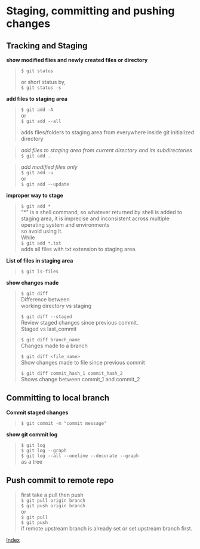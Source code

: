 # Staging, committing and pushing changes  

## Tracking and Staging


**show modified flies and newly created files or directory**

> `$ git status`  
> 
> or short status by,  
> `$ git status -s`  


**add files to staging area**
> `$ git add -A`  
or  
> `$ git add --all`  
> 
>adds files/folders to staging area from everywhere inside git initialized directory  


>_add files to staging area from current directory and its subdirectories_ 
> `$ git add .`

>_add modified files only_  
> `$ git add -u`  
or  
> `$ git add --update`  

**improper way to stage**  
> `$ git add *`  
"*" is a shell command, so whatever returned by shell is added to staging area,
it is imprecise and inconsistent across multiple operating system and environments  
so avoid using it.  
> While  
> `$ git add *.txt`  
> adds all files with txt extension to staging area.

**List of files in staging area**  
> `$ git ls-files`

**show changes made**
>`$ git diff`  
> Difference between  
> working directory vs staging  
> 
> `$ git diff --staged`  
Review staged changes since previous commit.  
>Staged vs last_commit   
> 
> `$ git diff branch_name`  
Changes made to a branch
> 
>`$ git diff <file_name>`  
Show changes made to file since previous commit  
> 
>`$ git diff commit_hash_1 commit_hash_2`  
Shows change between commit_1 and commit_2

## Committing to local branch

**Commit staged changes**  
>`$ git commit -m "commit message"`  

**show git commit log**
>`$ git log`  
> `$ git log --graph`  
> `$ git log --all --oneline --decorate --graph`  
> as a tree  


## Push commit to remote repo
>first take a pull then push  
>`$ git pull origin branch`  
>`$ git push origin branch`  
>or  
> `$ git pull`  
> `$ git push`  
> if remote upstream branch is already set or set upstream branch first.

[Index][index]

[index]: ../index.md
